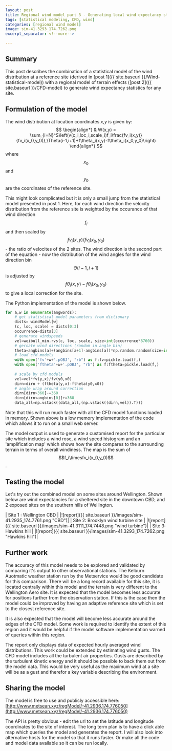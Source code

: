 ```yaml
---
layout: post
title: Regional wind model part 3 - Generating local wind expectancy statistics from a reference wind rose and a regional CFD model
tags: [statistical modeling, CFD, wind]
categories: [regional wind model]
image: sim-41.3293_174.7262.png
excerpt_separator: <!--more-->

---
```


## Summary

This post describes the combination of a statistical model of the wind distribution at a reference site (derived in [post 1]({{ site.baseurl }}/Wind-statistical-model)) with a regional model of terrain effects ([post 2]({{ site.baseurl }}/CFD-model) to generate wind expectancy statistics for any site. <!--more-->

## Formulation of the model

The wind distribution at location coordinates _x,y_ is given by:
$$
\begin{align*}
  & W(x,y) = \sum_{i=N}^S\left(v(c_i,loc_i,scale_i)f_i\frac{fv_i(x,y)}{fv_i(x_0,y_0)},\Theta(i-1,i+1)+f\theta_i(x,y)-f\theta_i(x_0,y_0)\right)
\end{align*}
$$
where $$x_0$$ and $$y_0$$ are the coordinates of the reference site.

This might look complicated but it is only a small jump from the statistical model presented in post 1. Here, for each wind direction the velocity distribution from the reference site is weighted by the occurance of that wind direction $$f_i$$ and then scaled by $$fv_i(x,y)/fv_i(x_0,y_0)$$ - the ratio of velocites of the 2 sites. The wind direction is the second part of the equation - now the distribution of the wind angles for the wind direction bin $$\Theta(i-1,i+1)$$ is adjusted by $$f\theta_i(x,y)-f\theta_i(x_0,y_0)$$ to give a local correction for the site.

The Python implementation of the model is shown below.
```python
for a,w in enumerate(angwords):
    # get statistical model parameters from dictionary
	dists= windModel[w] 
    (c, loc, scale) = dists[0:3]
    occurrence=dists[3]
    # generate windspeeds
    vel=weibull_min.rvs(c, loc, scale, size=int(occurrence*8760))
    # gernate wind directions (random in angle bin)
    theta=angbins[a]+(angbins[a+1]-angbins[a])*np.random.random(size=int(dists[3]*8760))        
    # load cfd models
    with open('fv'+w+'.pOBJ', "rb") as f:fv=pickle.load(f,)
    with open('ftheta'+w+'.pOBJ', "rb") as f:ftheta=pickle.load(f,)
    
    # scale by cfd models
    vel=vel*fv(y,x)/fv(y0,x0)
    dirn=dirn + (ftheta(y,x)-ftheta(y0,x0))
    # angle wrap around correction
    dirn[dirn>360]-=360
    dirn[dirn<angbins[0]]+=360
    data_all=np.vstack((data_all,(np.vstack((dirn,vel)).T)))    
```

Note that this will run much faster with all the CFD model functions loaded in memory. Shown above is a low memory implementation of the code which allows it to run on a small web server.

The model output is used to generate a customised report for the particular site which includes a wind rose, a wind speed histogram and an 'amplification map' which shows how the site compares to the surrounding terrain in terms of overall windiness. The map is the sum of $$f_i\timesfv_i(x_0,y_0)$$. 

## Testing the model

Let's try out the combined model on some sites around Wellington. Shown below are wind expectancies for a sheltered site in the downtown CBD, and 2 exposed sites on the southern hills of Wellington.

| Site 1 : Wellington CBD |
|![report]({{ site.baseurl }}/images/sim-41.2935_174.7761.png "CBD")|
| Site 2: Brooklyn wind turbine site |
|![report]({{ site.baseurl }}/images/sim-41.3111_174.7448.png "wind turbine")|
| Site 3: Hawkins hill |
|![report]({{ site.baseurl }}/images/sim-41.3293_174.7262.png "Hawkins hill")|

## Further work

The accuracy of this model needs to be explored and validated by comparing it's output to other observational stations. The Kelburn Auotmatic weather station run by the Metservice would be good candidate for this comparison. There will be a long record available for this site, it is located centrally within this model and the terrain is very different to the Wellington Aero site. It is expected that the model becomes less accurate for positions further from the observation station. If this is the case then the model could be improved by having an adaptive reference site which is set to the closest reference site.

It is also expected that the model will become less accurate around the edges of the CFD model. Some work is required to identify the extent of this region and it would be helpful if the model software implementation warned of queries within this region.

The report only displays data of expected hourly averaged wind distributions. This work could be extended by estimating wind gusts. The CFD model includes all the turbulent air properties. Gusts are described by the turbulent kinetic energy and it should be possible to back them out from the model data. This would be very useful as the maximum wind at a site will be as a gust and therefor a key variable describing the environment.


## Sharing the model

The model is free to use and publicly accessible here: [http://www.metsean.xyz/regModel/-41.2936,174.776050](http://www.metsean.xyz/regModel/-41.2936,174.776050)

The API is pretty obvious - edit the url to set the latitude and longitude coordinates to the site of interest. The long term plan is to have a click able map which queries the model and generates the report. I will also look into alternative hosts for the model so that it runs faster. Or make all the code and model data available so it can be run locally.
